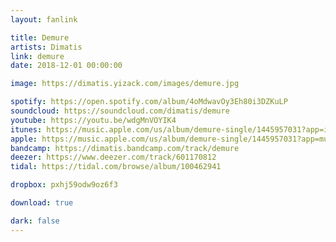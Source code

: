 ```yaml
---
layout: fanlink

title: Demure
artists: Dimatis
link: demure
date: 2018-12-01 00:00:00

image: https://dimatis.yizack.com/images/demure.jpg

spotify: https://open.spotify.com/album/4oMdwavOy3Eh80i3DZKuLP
soundcloud: https://soundcloud.com/dimatis/demure
youtube: https://youtu.be/wdgMnVOYIK4
itunes: https://music.apple.com/us/album/demure-single/1445957031?app=itunes
apple: https://music.apple.com/us/album/demure-single/1445957031?app=music
bandcamp: https://dimatis.bandcamp.com/track/demure
deezer: https://www.deezer.com/track/601170812
tidal: https://tidal.com/browse/album/100462941

dropbox: pxhj59odw9oz6f3

download: true

dark: false
---
```

